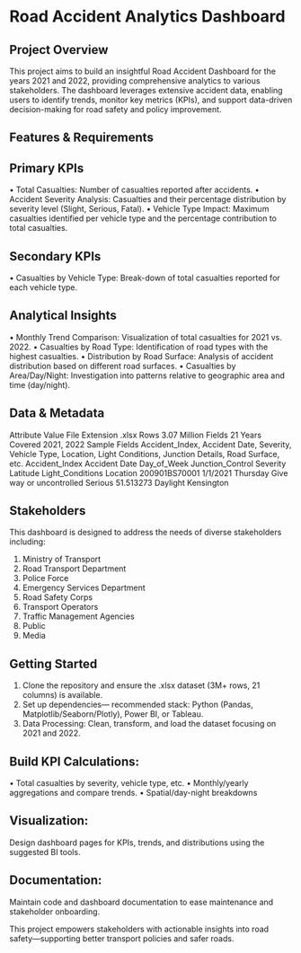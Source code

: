 # Road Accident Analytics Dashboard 

## Project Overview

This project aims to build an insightful Road Accident Dashboard for the years 2021 and 2022, providing comprehensive analytics to various stakeholders. The dashboard leverages extensive accident data, enabling users to identify trends, monitor key metrics (KPIs), and support data-driven decision-making for road safety and policy improvement.

## Features & Requirements

## Primary KPIs
•	Total Casualties: Number of casualties reported after accidents.
•	Accident Severity Analysis: Casualties and their percentage distribution by severity level (Slight, Serious, Fatal).
•	Vehicle Type Impact: Maximum casualties identified per vehicle type and the percentage contribution to total casualties.

## Secondary KPIs
•	Casualties by Vehicle Type: Break-down of total casualties reported for each vehicle type.

## Analytical Insights
•	Monthly Trend Comparison: Visualization of total casualties for 2021 vs. 2022.
•	Casualties by Road Type: Identification of road types with the highest casualties.
•	Distribution by Road Surface: Analysis of accident distribution based on different road surfaces.
•	Casualties by Area/Day/Night: Investigation into patterns relative to geographic area and time (day/night).

## Data & Metadata
Attribute	Value
File Extension	.xlsx
Rows	3.07 Million
Fields	21
Years Covered	2021, 2022
Sample Fields	Accident_Index, Accident Date, Severity, Vehicle Type, Location, Light Conditions, Junction Details, Road Surface, etc.
Accident_Index	Accident Date	Day_of_Week	Junction_Control	Severity	Latitude	Light_Conditions	Location
200901BS70001	1/1/2021	Thursday	Give way or uncontrolled	Serious	51.513273	Daylight	Kensington

## Stakeholders
This dashboard is designed to address the needs of diverse stakeholders including:
1.	Ministry of Transport
2.	Road Transport Department
3.	Police Force
4.	Emergency Services Department
5.	Road Safety Corps
6.	Transport Operators
7.	Traffic Management Agencies
8.	Public
9.	Media


## Getting Started
1.	Clone the repository and ensure the .xlsx dataset (3M+ rows, 21 columns) is available.
2.	Set up dependencies— recommended stack: Python (Pandas, Matplotlib/Seaborn/Plotly), Power BI, or Tableau.
3.	Data Processing: Clean, transform, and load the dataset focusing on 2021 and 2022.
   
## Build KPI Calculations:
•	Total casualties by severity, vehicle type, etc.
•	Monthly/yearly aggregations and compare trends.
•	Spatial/day-night breakdowns

## 	Visualization: 
Design dashboard pages for KPIs, trends, and distributions using the suggested BI tools.
## Documentation: 
Maintain code and dashboard documentation to ease maintenance and stakeholder onboarding.

This project empowers stakeholders with actionable insights into road safety—supporting better transport policies and safer roads.

 

